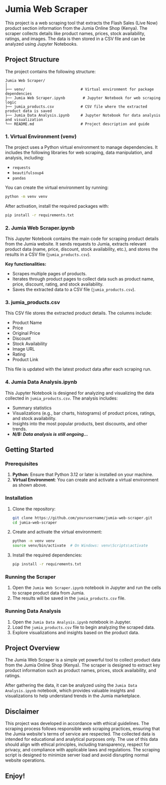 # Jumia Web Scraper

This project is a web scraping tool that extracts the Flash Sales (Live Now) product section information from the Jumia Online Shop (Kenya). The scraper collects details like product names, prices, stock availability, ratings, and images. The data is then stored in a CSV file and can be analyzed using Jupyter Notebooks.

## Project Structure

The project contains the following structure:

```
Jumia Web Scraper/
│
├── venv/                         # Virtual environment for package dependencies
├── Jumia Web Scraper.ipynb        # Jupyter Notebook for web scraping logic
├── jumia_products.csv            # CSV file where the extracted product data is saved
├── Jumia Data Analysis.ipynb     # Jupyter Notebook for data analysis and visualization
└── README.md                     # Project description and guide
```

### 1. **Virtual Environment (venv)**
   The project uses a Python virtual environment to manage dependencies. It includes the following libraries for web scraping, data manipulation, and analysis, including:
   - `requests`
   - `beautifulsoup4`
   - `pandas`
   
   You can create the virtual environment by running:
   ```bash
   python -m venv venv
   ```

   After activation, install the required packages with:
   ```bash
   pip install -r requirements.txt
   ```

### 2. **Jumia Web Scraper.ipynb**
   This Jupyter Notebook contains the main code for scraping product details from the Jumia website. It sends requests to Jumia, extracts relevant product data (name, price, discount, stock availability, etc.), and stores the results in a CSV file (`jumia_products.csv`).

   **Key functionalities:**
   - Scrapes multiple pages of products.
   - Iterates through product pages to collect data such as product name, price, discount, rating, and stock availability.
   - Saves the extracted data to a CSV file (`jumia_products.csv`).

### 3. **jumia_products.csv**
   This CSV file stores the extracted product details. The columns include:
   - Product Name
   - Price
   - Original Price
   - Discount
   - Stock Availability
   - Image URL
   - Rating
   - Product Link

   This file is updated with the latest product data after each scraping run.

### 4. **Jumia Data Analysis.ipynb**
   This Jupyter Notebook is designed for analyzing and visualizing the data collected in `jumia_products.csv`. The analysis includes:
   - Summary statistics
   - Visualizations (e.g., bar charts, histograms) of product prices, ratings, and stock availability.
   - Insights into the most popular products, best discounts, and other trends.
   - ***N/B: Data analysis is still ongoing...***

## Getting Started

### Prerequisites

1. **Python**: Ensure that Python 3.12 or later is installed on your machine.
2. **Virtual Environment**: You can create and activate a virtual environment as shown above.

### Installation

1. Clone the repository:
   ```bash
   git clone https://github.com/yourusername/jumia-web-scraper.git
   cd jumia-web-scraper
   ```

2. Create and activate the virtual environment:
   ```bash
   python -m venv venv
   source venv/bin/activate  # On Windows: venv\Scripts\activate
   ```

3. Install the required dependencies:
   ```bash
   pip install -r requirements.txt
   ```

### Running the Scraper

1. Open the `Jumia Web Scraper.ipynb` notebook in Jupyter and run the cells to scrape product data from Jumia.
2. The results will be saved in the `jumia_products.csv` file.

### Running Data Analysis

1. Open the `Jumia Data Analysis.ipynb` notebook in Jupyter.
2. Load the `jumia_products.csv` file to begin analyzing the scraped data.
3. Explore visualizations and insights based on the product data.

## Project Overview

The Jumia Web Scraper is a simple yet powerful tool to collect product data from the Jumia Online Shop (Kenya). The scraper is designed to extract key product information such as product names, prices, stock availability, and ratings.

After gathering the data, it can be analyzed using the `Jumia Data Analysis.ipynb` notebook, which provides valuable insights and visualizations to help understand trends in the Jumia marketplace.

## Disclaimer

This project was developed in accordance with ethical guidelines. The scraping process follows responsible web scraping practices, ensuring that the Jumia website's terms of service are respected. The collected data is intended for educational and analytical purposes only. The use of this data should align with ethical principles, including transparency, respect for privacy, and compliance with applicable laws and regulations. The scraping script is designed to minimize server load and avoid disrupting normal website operations.

## Enjoy!

